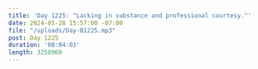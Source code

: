 ```yaml
---
title: 'Day 1225: "Lacking in substance and professional courtesy."'
date: 2024-05-28 15:57:00 -07:00
file: "/uploads/Day-B1225.mp3"
post: Day 1225
duration: '00:04:01'
length: 3258960
---
```


